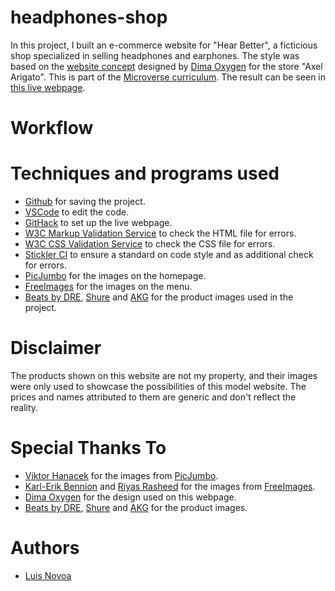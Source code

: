 # headphones-shop

In this project, I built an e-commerce website for "Hear Better", a ficticious shop specialized in selling headphones and earphones. The style was based on the [website concept](https://www.behance.net/gallery/80392909/AXEL-ARIGATO-Website) designed by [Dima Oxygen](https://www.behance.net/dimaoxygen) for the store "Axel Arigato".  This is part of the [Microverse curriculum](https://www.microverse.org/#world-class-curriculum). The result can be seen in [this live webpage](https://raw.githack.com/luis-novoa/headphones-shop/development/index.html).

# Workflow



# Techniques and programs used

- [Github](https://github.com) for saving the project.
- [VSCode](https://code.visualstudio.com/) to edit the code.
- [GitHack](https://raw.githack.com/) to set up the live webpage.
- [W3C Markup Validation Service](https://validator.w3.org/) to check the HTML file for errors.
- [W3C CSS Validation Service](https://jigsaw.w3.org/css-validator/) to check the CSS file for errors.
- [Stickler CI](https://stickler-ci.com) to ensure a standard on code style and as additional check for errors.
- [PicJumbo](https://picjumbo.com/) for the images on the homepage.
- [FreeImages](https://freeimages.com/) for the images on the menu.
- [Beats by DRE](https://www.beatsbydre.com/), [Shure](https://www.shure.com) and [AKG](https://www.akg.com/) for the product images used in the project.

# Disclaimer

The products shown on this website are not my property, and their images were only used to showcase the possibilities of this model website. The prices and names attributed to them are generic and don't reflect the reality. 

# Special Thanks To

- [Viktor Hanacek](https://picjumbo.com/author/viktorhanacek/) for the images from [PicJumbo](https://picjumbo.com/).
- [Karl-Erik Bennion](https://www.freeimages.com/photographer/keb-31063) and [Riyas Rasheed](https://www.freeimages.com/photographer/riyasr-58761) for the images from [FreeImages](https://freeimages.com/).
- [Dima Oxygen](https://www.behance.net/dimaoxygen) for the design used on this webpage.
- [Beats by DRE](https://www.beatsbydre.com/), [Shure](https://www.shure.com) and [AKG](https://www.akg.com/) for the product images.

# Authors

- [Luis Novoa](https://github.com/luis-novoa)
